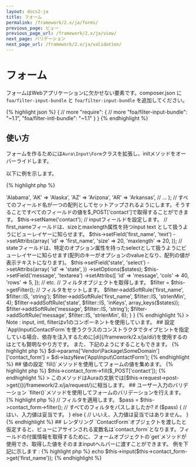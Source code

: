 ```yaml
---
layout: docs2-ja
title: フォーム
permalink: /framework/2.x/ja/forms/
previous_page: ビュー
previous_page_url: /framework/2.x/ja/view/
next_page: バリデーション
next_page_url: /framework/2.x/ja/validation/
---
```


# フォーム

フォームはWebアプリケーションに欠かせない要素です。composer.json に`foa/filter-input-bundle` と `foa/filter-input-bundle` を追加してください。

{% highlight json %}
{
    // more
    "require": {
        // more
        "foa/filter-input-bundle": "~1.1",
        "foa/filter-intl-bundle": "~1.1"
    }
}
{% endhighlight %}

## 使い方

フォームを作るためには`Aura\Input\Form`クラスを拡張し、initメソッドをオーバーライドします。

以下に例を示します。

{% highlight php %}
<?php
/**
 * {$PROJECT_PATH}/src/App/Input/ContactForm.php
 */
namespace App\Input;

use Aura\Input\Form;

class ContactForm extends Form
{
    public function init()
    {
        $states = array(
            'AL' => 'Alabama',
            'AK' => 'Alaska',
            'AZ' => 'Arizona',
            'AR' => 'Arkansas',
            // ...
        );
        // すべてのフィールド名が一つの配列としてセットアップされるようにします。そうすることですべてのフィールドの値を$_POST['contact']で取得することができます。
        $this->setName('contact');
        // inputフィールドを設定します。
        // first_nameフィールドは、sizeとmaxlength属性を持つinput text として扱うようにビューレイヤーに知らせます。
        $this->setField('first_name', 'text')
            ->setAttribs(array(
                'id' => 'first_name',
                'size' => 20,
                'maxlength' => 20,
            ));

        // stateフィールドは、特定のオプション属性を持ったselectとして扱うようにビューレイヤーに知らせます(配列のキーがオプションのvalueとなり、配列の値が表示テキストになります)。
        $this->setField('state', 'select')
            ->setAttribs(array(
                 'id' => 'state',
            ))
            ->setOptions($states);

        $this->setField('message', 'textarea')
            ->setAttribs([
                'id' => 'message',
                'cols' => 40,
                'rows' => 5,
            ]);
        // etc.

        // フィルタオブジェクトを取得します。
        $filter = $this->getFilter();
        // フィルタをセットします。
        $filter->addSoftRule('first_name', $filter::IS, 'string');
        $filter->addSoftRule('first_name', $filter::IS, 'strlenMin', 4);
        $filter->addSoftRule('state', $filter::IS, 'inKeys', array_keys($states));
        $filter->addSoftRule('message', $filter::IS, 'string');
        $filter->addSoftRule('message', $filter::IS, 'strlenMin', 6);
    }
}
{% endhighlight %}

> Note : input, intl, filterはv1のコンポーネントを使用しています。

## 設定

`App\Input\ContactForm`を使うクラスのコンストラクタでタイプヒントを指定している場合、依存を注入するために[di](/framework/2.x/ja/di/)を使用するのはとても賢明なやり方です。

また、下記のようにすることもできます。

{% highlight php %}
$di->params['Vendor\Package\SomeDomain']['contact_form'] = $di->lazyNew('App\Input\ContactForm');
{% endhighlight %}

## 値の設定

`fill()`メソッドを使用してフォームの値を集めます。

{% highlight php %}
$this->contact_form->fill($_POST['contact']);
{% endhighlight %}

> このメソッドはAuraの文脈では[$this->request->post->get()](/framework/2.x/ja/request/)に相当します。

## ユーザー入力のバリデーション

`filter()`メソッドを使用してフォームのバリデーションを行えます。

{% highlight php %}
// フィルタを適用します。
$pass = $this->contact_form->filter();

// すべてのフィルタをパスしましたか?
if ($pass) {
    // はい、入力値は妥当です。
} else {
    // いいえ、入力値は妥当ではありません。
}
{% endhighlight %}

## レンダリング

`ContactForm`オブジェクトを渡したと仮定すると、ビューにアサインされる変数名は`contact_form`となります。フィールドの付属情報を取得するために、フォームオブジェクトの`get`メソッドが使用でき、取得した値をそのままinputヘルパーに渡すことができます。

例を下記に示します :

{% highlight php %}
echo $this->input($this->contact_form->get('first_name'));
{% endhighlight %}
